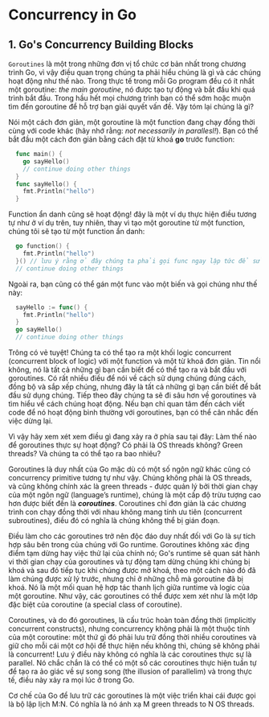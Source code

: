 # Concurrency in Go

## 1. Go's Concurrency Building Blocks
`Goroutines` là một trong những đơn vị tổ chức cơ bản nhất trong chương trình Go, vì vậy điều quan trọng chúng ta phải hiểu chúng là gì và các chúng hoạt động như thế nào. Trong thực tế trong mỗi Go program đều có ít nhất một goroutine: *the main goroutine*, nó được tạo tự động và bắt đầu khi quá trình bắt đầu. Trong hầu hết mọi chương trình bạn có thể sớm hoặc muộn tìm đến goroutine để hỗ trợ bạn giải quyết vấn đề. Vậy tóm lại chúng là gì?

Nói một cách đơn giản, một goroutine là một function đang chạy đồng thời cùng với code khác (hãy nhớ rằng: *not necessarily in parallesl!*). Bạn có thể bắt đầu một cách đơn giản bằng cách đặt từ khoá **go** trước function:
```go
  func main() {
    go sayHello()
    // continue doing other things
  }
  func sayHello() {
    fmt.Println("hello")
  }
```
Function ẩn danh cũng sẽ hoạt động! đây là một ví dụ thực hiện điều tương tự như ở ví dụ trên, tuy nhiên, thay vì tạo một goroutine từ một function, chúng tôi sẽ tạo từ một function ẩn danh:
```go
  go function() {
    fmt.Println("hello")
  }() // lưu ý rằng ở đây chúng ta phải gọi func ngay lập tức để sử dụng được từ khoá go
  // continue doing other things
```
Ngoài ra, bạn cũng có thể gán một func vào một biến và gọi chúng như thế này:
```go
  sayHello := func() {
    fmt.Println("hello")
  }
  go sayHello()
  // continue doing other things
```
Trông có vẻ tuyệt! Chúng ta có thể tạo ra một khối logic concurrent (concurrent block of logic) với một function và một từ khoá đơn giản. Tin nổi không, nó là tất cả những gì bạn cần biết để có thể tạo ra và bắt đầu với goroutines. Có rất nhiều điều để nói về cách sử dụng chúng đúng cách, đồng bộ và sắp xếp chúng, nhưng đây là tất cả những gì bạn cần biết để bắt đầu sử dụng chúng. Tiếp theo đây chúng ta sẽ đi sâu hơn về goroutines và tìm hiểu về cách chúng hoạt động. Nếu bạn chỉ quan tâm đến cách viết code để nó hoạt động bình thường với goroutines, bạn có thể cân nhắc đến việc dừng lại.

Vì vậy hãy xem xét xem điều gì đang xảy ra ở phía sau tại đây: Làm thế nào để goroutines thực sự hoạt động? Có phải là OS threads không? Green threads? Và chúng ta có thể tạo ra bao nhiêu?

Goroutines là duy nhất của Go mặc dù có một số ngôn ngữ khác cũng có concurrency primitive tương tự như vậy. Chúng không phải là OS threads, và cũng không chính xác là green threads - được quản lý bởi thời gian chạy của một ngôn ngữ (language’s runtime), chúng là một cấp độ trừu tượng cao hơn được biết đến là ***coroutines***. Coroutines chỉ đơn giản là các chương trình con chạy đồng thời với nhau không mang tính ưu tiên (concurrent subroutines), điều đó có nghĩa là chúng không thể bị gián đoạn.

Điều làm cho các goroutines trở nên độc đáo duy nhất đối với Go là sự tích hợp sâu bên trong của chúng với Go runtime. Goroutines không xác địng điểm tạm dừng hay việc thử lại của chính nó; Go's runtime sẽ quan sát hành vi thời gian chạy của goroutines và tự động tạm dừng chúng khi chúng bị khoá và sau đó tiếp tục khi chúng được mở khoá, theo một cách nào đó đã làm chúng được xử lý trước, nhưng chỉ ở những chỗ mà goroutine đã bị khoá. Nó là một mối quan hệ hợp tác thanh lịch giữa runtime và logic của một goroutine. Như vậy, các goroutines có thể được xem xét như là một lớp đặc biệt của coroutine (a special class of coroutine).

Coroutines, và do đó goroutines, là cấu trúc hoàn toàn đồng thời (implicitly concurrent constructs), nhưng concurrency không phải là một thuộc tính của một coroutine: một thứ gì đó phải lưu trữ đồng thời nhiều coroutines và giữ cho mỗi cái một cơ hội để thực hiện nếu không thì, chúng sẽ không phải là concurrent! Lưu ý điều này không có nghĩa là các coroutines thực sự là parallel. Nó chắc chắn là có thể có một số các coroutines thực hiện tuần tự để tạo ra ảo giác về sự song song (the illusion of parallelim) và trong thực tế, điều này xảy ra mọi lúc ở trong Go.

Cơ chế của Go để lưu trữ các goroutines là một việc triển khai cái được gọi là bộ lập lịch M:N. Có nghĩa là nó ánh xạ M green threads to N OS threads.